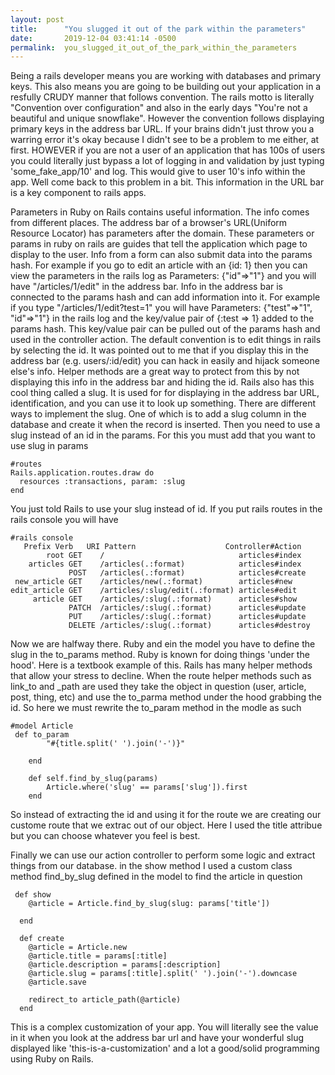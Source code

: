 ```yaml
---
layout: post
title:      "You slugged it out of the park within the parameters"
date:       2019-12-04 03:41:14 -0500
permalink:  you_slugged_it_out_of_the_park_within_the_parameters
---
```



Being a rails developer means you are working with databases and primary keys. This also means you are going to be building out your application in a resfully CRUDY manner that follows convention. The rails motto is literally "Convention over configuration" and also in the early days "You're not a beautiful and unique snowflake". However the convention follows displaying primary keys in the address bar URL. If your brains didn't just throw you a warring error it's okay because I didn't see to be a problem to me either, at first. HOWEVER if you are not a user of an application that has 100s of users you could literally just bypass a lot of logging in and validation by just typing 'some_fake_app/10' and log. This would give to user 10's info within the app. Well come back to this problem in a bit. This information in the URL bar is a key component to rails apps.  

Parameters in Ruby on Rails contains useful information. The info comes from different places. The address bar of a browser's URL(Uniform Resource Locator) has parameters after the domain. These parameters or params in ruby on rails are guides that tell the application which page to display to the user. Info from a form can also submit data into the params hash. For example if you go to edit an article with an {id: 1} then you can view the parameters in the rails log as  Parameters: {"id"=>"1"} and you will have "/articles/1/edit" in the address bar. Info in the address bar is connected to the params hash and can add information into it. For example if you type "/articles/1/edit?test=1" you will have Parameters: {"test"=>"1", "id"=>"1"} in the rails log and the key/value pair of {:test => 1} added to the params hash. This key/value pair can be pulled out of the params hash and used in the controller action. The default convention is to edit things in rails by selecting the id. It was pointed out to me that if you display this in the address bar (e.g. users/:id/edit) you can hack in easily and hijack someone else's info. Helper methods are a great way to protect from this by not displaying this info in the address bar and hiding the id. Rails also has this cool thing called a slug. It is used for for displaying in the address bar URL, identification, and you can use it to look up something. There are different ways to implement the slug. One of which is to add a slug column in the database and create it when the record is inserted. Then you need to use a slug instead of an id in the params. For this you must add that you want to use slug in params 

``` 
#routes
Rails.application.routes.draw do
  resources :transactions, param: :slug
end  

``` 

You just told Rails to use your slug instead of id. If you put rails routes in the rails console you will have 
``` 
#rails console
   Prefix Verb   URI Pattern                    Controller#Action
        root GET    /                              articles#index
    articles GET    /articles(.:format)            articles#index
             POST   /articles(.:format)            articles#create
 new_article GET    /articles/new(.:format)        articles#new
edit_article GET    /articles/:slug/edit(.:format) articles#edit
     article GET    /articles/:slug(.:format)      articles#show
             PATCH  /articles/:slug(.:format)      articles#update
             PUT    /articles/:slug(.:format)      articles#update
             DELETE /articles/:slug(.:format)      articles#destroy

``` 

Now we are halfway there. Ruby and ein the model you have to define the slug in the to_params method. 
Ruby is known for doing things 'under the hood'. Here is a textbook example of this. Rails has many helper methods that allow your stress to decline. When the route helper methods such as link_to and _path are used they take the object in question (user, article, post, thing, etc) and use the to_parma method under the hood grabbing the id. So here we must rewrite the to_param method in the modle as such
``` 
#model Article 
 def to_param 
        "#{title.split(' ').join('-')}"
        
    end 

    def self.find_by_slug(params)
        Article.where('slug' == params['slug']).first
    end
``` 
So instead of extracting the id and using it for the route we are creating our custome route that we extrac out of our object. Here I used the title attribue but you can choose whatever you feel is best.  

Finally we can use our action controller to perform some logic and extract things from our database. in the show method I used a custom class method find_by_slug defined in the model to find the article in question 
``` # ArticleController
 def show 
    @article = Article.find_by_slug(slug: params['title'])
    
  end

  def create
    @article = Article.new
    @article.title = params[:title]
    @article.description = params[:description] 
    @article.slug = params[:title].split(' ').join('-').downcase
    @article.save 
    
    redirect_to article_path(@article)
  end
``` 

This is a complex customization of your app. You will literally see the value in it when you look at the address bar url and have your wonderful slug displayed like 'this-is-a-customization' and a lot a good/solid programming using Ruby on Rails. 
  


